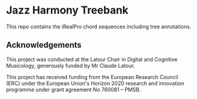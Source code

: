 # Jazz Harmony Treebank

This repo contains the iRealPro chord sequences including tree annotations.


## Acknowledgements

This project was conducted at the Latour Chair in Digital and Cognitive Musicology, generously funded by Mr Claude Latour.

This project has received funding from the European Research Council (ERC) under the European Union's Horizon 2020 research and innovation programme under grant agreement No 760081 – PMSB.


